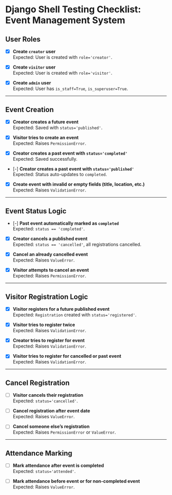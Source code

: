 # Django Shell Testing Checklist: Event Management System

## User Roles

- [x] **Create `creator` user**  
      Expected: User is created with `role='creator'`.

- [x] **Create `visitor` user**  
      Expected: User is created with `role='visitor'`.

- [x] **Create `admin` user**  
      Expected: User has `is_staff=True`, `is_superuser=True`.

---

## Event Creation

- [x] **Creator creates a future event**  
      Expected: Saved with `status='published'`.

- [x] **Visitor tries to create an event**  
      Expected: Raises `PermissionError`.

- [x] **Creator creates a past event with `status='completed'`**  
      Expected: Saved successfully.

- [-] **Creator creates a past event with `status='published'`**  
      Expected: Status auto-updates to `completed`.

- [x] **Create event with invalid or empty fields (title, location, etc.)**  
      Expected: Raises `ValidationError`.

---

## Event Status Logic

- [-] **Past event automatically marked as `completed`**  
      Expected: `status == 'completed'`.

- [x] **Creator cancels a published event**  
      Expected: `status == 'cancelled'`, all registrations cancelled.

- [x] **Cancel an already cancelled event**  
      Expected: Raises `ValueError`.

- [x] **Visitor attempts to cancel an event**  
      Expected: Raises `PermissionError`.

---

## Visitor Registration Logic

- [x] **Visitor registers for a future published event**  
      Expected: `Registration` created with `status='registered'`.

- [x] **Visitor tries to register twice**  
      Expected: Raises `ValidationError`.

- [x] **Creator tries to register for event**  
      Expected: Raises `ValidationError`.

- [x] **Visitor tries to register for cancelled or past event**  
      Expected: Raises `ValidationError`.

---

## Cancel Registration

- [ ] **Visitor cancels their registration**  
      Expected: `status='cancelled'`.

- [ ] **Cancel registration after event date**  
      Expected: Raises `ValueError`.

- [ ] **Cancel someone else’s registration**  
      Expected: Raises `PermissionError` or `ValueError`.

---

## Attendance Marking

- [ ] **Mark attendance after event is completed**  
      Expected: `status='attended'`.

- [ ] **Mark attendance before event or for non-completed event**  
      Expected: Raises `ValueError`.
